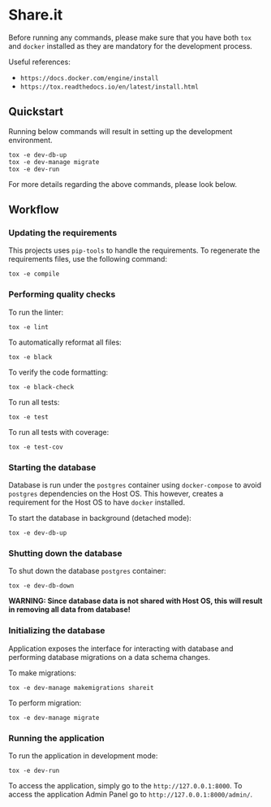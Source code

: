 # Share.it

Before running any commands, please make sure that you have both `tox` and
`docker` installed as they are mandatory for the development process.

Useful references:
- `https://docs.docker.com/engine/install`
- `https://tox.readthedocs.io/en/latest/install.html`

## Quickstart

Running below commands will result in setting up the development environment.

```shell
tox -e dev-db-up
tox -e dev-manage migrate
tox -e dev-run
```

For more details regarding the above commands, please look below.

## Workflow

### Updating the requirements

This projects uses `pip-tools` to handle the requirements.
To regenerate the requirements files, use the following command:

```shell
tox -e compile
```

### Performing quality checks

To run the linter:

```shell
tox -e lint
```

To automatically reformat all files:

```shell
tox -e black
```

To verify the code formatting:

```shell
tox -e black-check
```

To run all tests:

```shell
tox -e test
```

To run all tests with coverage:

```shell
tox -e test-cov
```

### Starting the database

Database is run under the `postgres` container using `docker-compose`
to avoid `postgres` dependencies on the Host OS. This however, creates
a requirement for the Host OS to have `docker` installed.

To start the database in background (detached mode):

```shell
tox -e dev-db-up
```

### Shutting down the database

To shut down the database `postgres` container:

```shell
tox -e dev-db-down
```

**WARNING: Since database data is not shared with Host OS,
this will result in removing all data from database!**

### Initializing the database

Application exposes the interface for interacting with database
and performing database migrations on a data schema changes.

To make migrations:

```shell
tox -e dev-manage makemigrations shareit
```

To perform migration:

```shell
tox -e dev-manage migrate
```

### Running the application

To run the application in development mode:

```shell
tox -e dev-run
```

To access the application, simply go to the `http://127.0.0.1:8000`.
To access the application Admin Panel go to `http://127.0.0.1:8000/admin/`.
